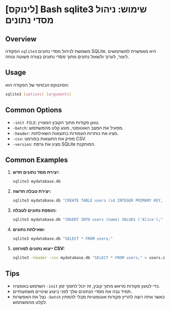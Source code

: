 # [לינוקס] Bash sqlite3 שימוש: ניהול מסדי נתונים

## Overview
הפקודה `sqlite3` משמשת לניהול מסדי נתונים SQLite. היא מאפשרת למשתמשים ליצור, לערוך ולשאול נתונים מתוך מסדי נתונים בצורה פשוטה ונוחה.

## Usage
הסינטקס הבסיסי של הפקודה הוא:
```bash
sqlite3 [options] [arguments]
```

## Common Options
- `-init FILE`: טוען פקודות מתוך הקובץ המצויין.
- `-batch`: מפעיל את המצב האוטומטי, מונע קלט מהמשתמש.
- `-header`: מציג את כותרות העמודות בתוצאות השאילתות.
- `-csv`: מפיק את התוצאות בפורמט CSV.
- `-version`: מציג את גרסת SQLite המותקנת.

## Common Examples
1. **יצירת מסד נתונים חדש:**
   ```bash
   sqlite3 mydatabase.db
   ```

2. **יצירת טבלה חדשה:**
   ```bash
   sqlite3 mydatabase.db "CREATE TABLE users (id INTEGER PRIMARY KEY, name TEXT);"
   ```

3. **הוספת נתונים לטבלה:**
   ```bash
   sqlite3 mydatabase.db "INSERT INTO users (name) VALUES ('Alice');"
   ```

4. **שאילתת נתונים:**
   ```bash
   sqlite3 mydatabase.db "SELECT * FROM users;"
   ```

5. **ייצוא נתונים לפורמט CSV:**
   ```bash
   sqlite3 -header -csv mydatabase.db "SELECT * FROM users;" > users.csv
   ```

## Tips
- השתמש באופציה `-init` כדי לטעון פקודות מראש מתוך קובץ, זה יכול לחסוך זמן.
- תמיד גבה את מסדי הנתונים שלך לפני ביצוע שינויים משמעותיים.
- נצל את האפשרות `-batch` כאשר אתה רוצה להריץ פקודות אוטומטיות מבלי להמתין לקלט מהמשתמש.